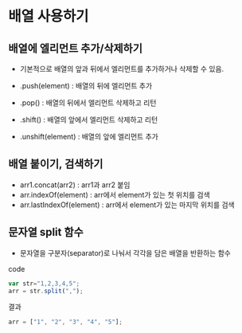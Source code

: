 # 배열 사용하기
## 배열에 엘리먼트 추가/삭제하기
- 기본적으로 배열의 앞과 뒤에서 엘리먼트를 추가하거나 삭제할 수 있음.

- .push(element) : 배열의 뒤에 엘리먼트 추가
- .pop() : 배열의 뒤에서 엘리먼트 삭제하고 리턴
- .shift() : 배열의 앞에서 엘리먼트 삭제하고 리턴
- .unshift(element) : 배열의 앞에 엘리먼트 추가
## 배열 붙이기, 검색하기
- arr1.concat(arr2) : arr1과 arr2 붙임
- arr.indexOf(element) : arr에서 element가 있는 첫 위치를 검색
- arr.lastIndexOf(element) : arr에서 element가 있는 마지막 위치를 검색
## 문자열 split 함수
- 문자열을 구분자(separator)로 나눠서 각각을 담은 배열을 반환하는 함수

code
```js
var str="1,2,3,4,5";
arr = str.split(",");
```
결과
```js
arr = ["1", "2", "3", "4", "5"];
```
